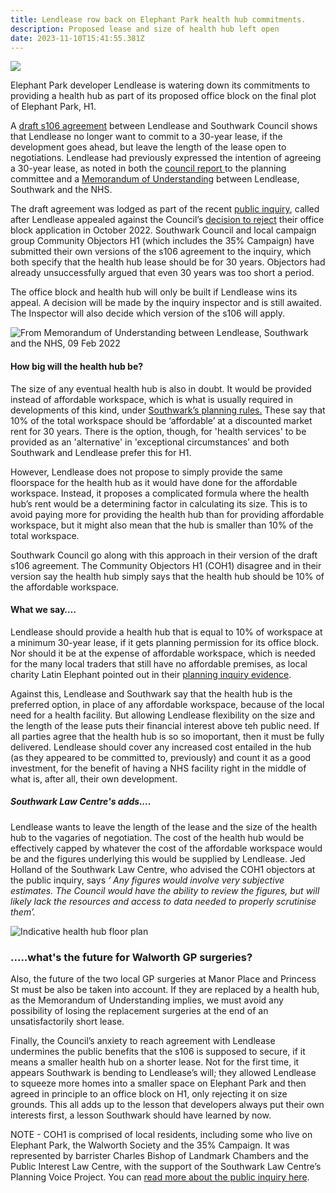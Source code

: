 ```yaml
---
title: Lendlease row back on Elephant Park health hub commitments.
description: Proposed lease and size of health hub left open
date: 2023-11-10T15:41:55.381Z
---
```

![](img/image_health_hub_f_ludewig_presentation_cd0610.png)

Elephant Park developer Lendlease is watering down its commitments to providing a health hub as part of its proposed office block on the final plot of Elephant Park, H1.

A [draft s106 agreement](https://gateleyhamer-pi.com/filer/sharing/1695377138/17820/) between Lendlease and Southwark Council shows that Lendlease no longer want to commit to a 30-year lease, if the development goes ahead, but leave the length of the lease open to negotiations.  Lendlease had previously expressed the intention of agreeing a 30-year lease, as noted in both the [council report ](https://gateleyhamer-pi.com/filer/sharing/1692268144/17415/)to the planning committee and a [Memorandum of Understanding](https://gateleyhamer-pi.com/filer/sharing/1692286223/17493/) between Lendlease, Southwark and the NHS.

The draft agreement was lodged as part of the recent [public inquiry](https://gateleyhamer-pi.com/en-gb/h1-elephant-park/), called after Lendlease appealed against the Council’s [decision to reject](https://gateleyhamer-pi.com/filer/sharing/1692268137/17410/) their office block application in October 2022.  Southwark Council and local campaign group Community Objectors H1 (which includes the 35% Campaign) have submitted their own versions of the s106 agreement to the inquiry, which both specify that the health hub lease should be for 30 years.  Objectors had already unsuccessfully argued that even 30 years was too short a period.

The office block and health hub will only be built if Lendlease wins its appeal.  A decision will be made by the inquiry inspector and is still awaited.  The Inspector will also decide which version of the s106 will apply.

![](img/extract_mou_09_feb_2022.png "From Memorandum of Understanding between Lendlease, Southwark and the NHS, 09 Feb 2022")

#### How big will the health hub be?

The size of any eventual health hub is also in doubt.  It would be provided instead of affordable workspace, which is what is usually required in developments of this kind, under [Southwark’s planning rules.](https://www.southwark.gov.uk/assets/attach/94325/Southwark-Plan-2022.pdf)  These say that 10% of the total workspace should be ‘affordable’ at a discounted market rent for 30 years.  There is the option, though, for 'health services' to be provided as an 'alternative' in 'exceptional circumstances' and both Southwark and Lendlease prefer this for H1. 

However, Lendlease does not propose to simply provide the same floorspace for the health hub as it would have done for the affordable workspace.  Instead, it proposes a complicated formula where the health hub’s rent would be a determining factor in calculating its size.  This is to avoid paying more for providing the health hub than for providing affordable workspace, but it might also mean that the hub is smaller than 10% of the total workspace.

Southwark Council go along with this approach in their version of the draft s106 agreement. The Community Objectors H1 (COH1) disagree and in their version say the health hub simply says that the health hub should be 10% of the affordable workspace.

#### What we say….

Lendlease should provide a health hub that is equal to 10% of workspace at a minimum 30-year lease, if it gets planning permission for its office block. Nor should it be at the expense of affordable workspace, which is needed for the many local traders that still have no affordable premises, as local charity Latin Elephant pointed out in their [planning inquiry evidence](https://gateleyhamer-pi.com/filer/sharing/1692279141/17445/).

Against this, Lendlease and Southwark say that the health hub is the preferred option, in place of any affordable workspace, because of the local need for a health facility.  But allowing Lendlease flexibility on the size and the length of the lease puts their financial interest above teh public need.  If all parties agree that the health hub is so so imoportant, then it must be fully delivered.  Lendlease should cover any increased cost entailed in the hub (as they appeared to be committed to, previously) and count it as a good investment, for the benefit of having a NHS facility right in the middle of what is, after all, their own development.

##### Southwark Law Centre's adds....

Lendlease wants to leave the length of the lease and the size of the health hub to the vagaries of negotiation.  The cost of the health hub would be effectively capped by whatever the cost of the affordable workspace would be and the figures underlying this would be supplied by Lendlease.  Jed Holland of the Southwark Law Centre, who advised the COH1 objectors at the public inquiry, says *‘ Any figures would involve very subjective estimates. The Council would have the ability to review the figures, but will likely lack the resources and access to data needed to properly scrutinise them’.*

![](img/floor_plan_health_hub_feb_2022.png "Indicative health hub floor plan")

### .....what's the future for Walworth GP surgeries?

Also, the future of the two local GP surgeries at Manor Place and Princess St must be also be taken into account.  If they are replaced by a health hub, as the Memorandum of Understanding implies, we must avoid any possibility of losing the replacement surgeries at the end of an unsatisfactorily short lease. 





Finally, the Council’s anxiety to reach agreement with Lendlease undermines the public benefits that the s106 is supposed to secure, if it means a smaller health hub on a shorter lease. Not for the first time, it appears Southwark is bending to Lendlease’s will; they allowed Lendlease to squeeze more homes into a smaller space on Elephant Park and then agreed in principle to an office block on H1, only rejecting it on size grounds.  This all adds up to the lesson that developers always put their own interests first, a lesson Southwark should have learned by now.

NOTE - COH1 is comprised of local residents, including some who live on Elephant Park, the Walworth Society and the 35% Campaign.  It was represented by barrister Charles Bishop of Landmark Chambers and the Public Interest Law Centre, with the support of the Southwark Law Centre’s Planning Voice Project.  You can [read more about the public inquiry here](https://www.pilc.org.uk/blog/elephant-park-planning-inquiry-recap/).